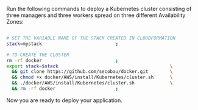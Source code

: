 Run the following commands to deploy a Kubernetes cluster consisting of three managers and three workers spread on three different Availability Zones:

```BASH

# SET THE VARIABLE NAME OF THE STACK CREATED IN CLOUDFORMATION
stack=mystack	 						;

# TO CREATE THE CLUSTER
rm -rf docker 							;
export stack=$stack                                    		\
  && git clone https://github.com/secobau/docker.git   		\
  && chmod +x docker/AWS/install/Kubernetes/cluster.sh 		\
  && ./docker/AWS/install/Kubernetes/cluster.sh        		\
  && rm -rf docker 						;


```

Now you are ready to deploy your application.
